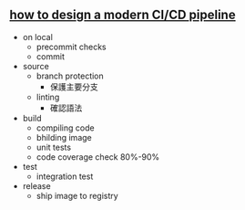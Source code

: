 


## [how to design a modern CI/CD pipeline](https://www.youtube.com/watch?v=KnSBNd3b0qI)
* on local
  * precommit checks
  * commit
* source
  * branch protection
    * 保護主要分支
  * linting
    * 確認語法
* build
  * compiling code
  * bhilding image
  * unit tests
  * code coverage check 80%-90%
* test
  * integration test
* release
  * ship image to registry